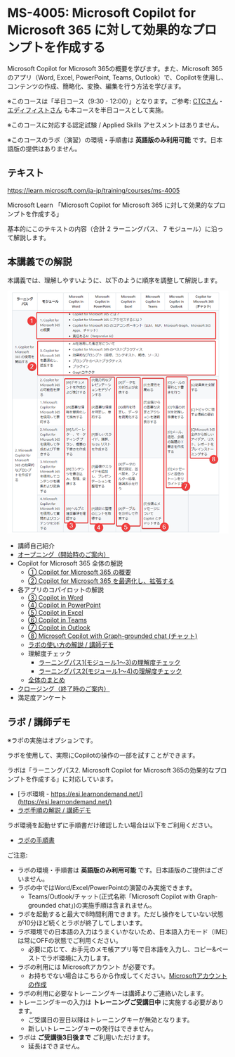 # MS-4005: Microsoft Copilot for Microsoft 365 に対して効果的なプロンプトを作成する

Microsoft Copilot for Microsoft 365の概要を学びます。また、Microsoft 365 のアプリ（Word, Excel, PowerPoint, Teams, Outlook）で、Copilotを使用し、コンテンツの作成、簡略化、変換、編集を行う方法を学びます。

※このコースは「半日コース（9:30 - 12:00）」となります。ご参考: [CTCさん](https://www.school.ctc-g.co.jp/course/P807.html)・[エディフィストさん](https://www.edifist.co.jp/course/MSCMS4005AM) も本コースを半日コースとして実施。

※このコースに対応する認定試験 / Applied Skills アセスメントはありません。

※このコースのラボ（演習）の環境・手順書は **英語版のみ利用可能** です。日本語版の提供はありません。

## テキスト

https://learn.microsoft.com/ja-jp/training/courses/ms-4005

Microsoft Learn 「Microsoft Copilot for Microsoft 365 に対して効果的なプロンプトを作成する」

基本的にこのテキストの内容（合計 2 ラーニングパス、 7 モジュール）に沿って解説します。

<!--
<style>
  .training tr td { border: 1px solid gray; }
  .training tr th { border: 1px solid gray; }
  .general { background-color: #ffb; }
  .word { background-color: lightblue; }
  .ppt { background-color: orange; }
  .xls { background-color: lightgreen; }
  .teams { background-color: #CCF; }
  .outlook { background-color: #EEF; }
  .chat { background-color: pink; }
</style>
<table class="training">
  <tr>
    <th>ラーニング パス</th>
    <th>モジュール</th>
    <th class="word">Microsoft Copilot in Word</th>
    <th class="ppt">Microsoft Copilot in PowerPoint</th>
    <th class="xls">Microsoft Copilot in Excel</th>
    <th class="teams">Microsoft Copilot in Teams</th>
    <th class="outlook">Microsoft Copilot in Outlook</th>
    <th class="chat">Copilot for Microsoft 365 (チャット)</th>
  </tr>
  <tr>
    <td rowspan=3>1. Copilot for Microsoft 365 の使用を開始する</td>
    <td class="general">1. Copilot for Microsoft 365 の概要</td>
    <td colspan=6 class="general">
      <ul>
        <li>Copilot for Microsoft 365 とは？
        <li>Copilot for Microsoft 365 にアクセスするには？
        <li>Copilot for Microsoft 365 のコアコンポーネント（LLM、NLP、Microsoft Graph、Microsoft 365 Apps、チャット）
        <li>責任あるAI（Responsive AI）
      </ul>
    </td>
  </tr>
  <tr>
    <td>2. Copilot for Microsoft 365 の可能性を探る
    <td class="word">[W]ドキュメントを作成および集計する
    <td class="ppt">[P]魅力的なプレゼンテーションをデザインする
    <td class="xls">[X]データを分析および変換する
    <td class="teams">[T]生産性を高める
    <td class="outlook">[O]メールの要約と下書きを行う
    <td class="chat">[C]従業員を支援する
  </tr>
  <tr>
    <td class="general">3. Copilot for Microsoft 365 を最適化し、拡張する
    <td colspan=6 class="general">
      <ul>
        <li>AIを活用した働き方について
        <li>Copilot for Microsoft 365 のベストプラクティス
        <li>効果的なプロンプト（目標、コンテキスト、期待、ソース）
        <li>プロンプトのベストプラクティス
        <li>プラグイン
        <li>Graphコネクタ
      </ul>
    </td>
  </tr>
  <tr>
    <td rowspan=4>2. Microsoft Copilot for Microsoft 365 の効果的なプロンプトを作成する</td>
    <td>1. Microsoft Copilot for Microsoft 365 を使用して要約する
    <td class="word">[W]重要な情報を簡素化して抽出する
    <td class="ppt">[P]重要な情報を特定し、要約する
    <td class="xls">[X]傾向を特定し、データを視覚化する
    <td class="teams">[T]会議からの重要な決定とアクションを強調表示する
    <td class="outlook">[O]今週の状況を把握し準備をする
    <td class="chat">[C]トピックに関する情報の要約
  </tr>
  <tr>
    <td>2. Microsoft Copilot for Microsoft 365 を使用して作成および下書きする
    <td class="word">[W]カバー レター、マーケティング プラン、概要の下書きを作成する
    <td class="ppt">[P]新しいスライド、議題、To Do リストを作成する
    <td>
    <td>
    <td class="outlook">[O]メール、返信、会議の議題の下書きを作成する
    <td class="chat">[C]Microsoft 365 全体から新しいアイデア、リスト、レポートをブレインストーミングする
  </tr>
  <tr>
    <td>3. Microsoft Copilot for Microsoft 365 を使用してコンテンツを編集および変換する
    <td class="word">[W]コンテンツを書き込み、整理、変換する
    <td class="ppt">[P]画像やスライドを追加し、プレゼンテーションを整理する
    <td class="xls">[X]データの書式設定、並べ替え、フィルター処理、強調表示を行う
    <td>
    <td class="outlook">[O]メッセージと返信のトーンをリライトする
    <td>
  </tr>
  <tr>
    <td>4. Microsoft Copilot for Microsoft 365 を使用して質問およびコンテンツを分析する
    <td class="word">[W]ヘルプと推奨事項を確認する
    <td class="ppt">[P]設計と整理のヒントを取得する
    <td class="xls">[X]テーブルを分析して作業する
    <td class="teams">[T]会議とメッセージについて Copilot とチャットする
    <td class="outlook">
    <td>
  </tr>
</table>
-->

<!--
<ul>
  <li class="general">[Copilot for Microsoft 365 の概要、最適化、拡張](01-overview.md)
  <li class="word">[Word の Copilot](02-word.md)
  <li class="ppt">[PowerPoint の Copilot](03-powerpoint.md)
  <li class="xls">[Excel の Copilot](04-excel.md)
  <li class="teams">[Teams の Copilot](05-teams.md)
  <li class="outlook">[Outlook の Copilot](06-outlook.md)
  <li class="chat">[Chat の Copilot](07-chat.md)
</ul>
-->

## 本講義での解説

本講義では、理解しやすいように、以下のように順序を調整して解説します。

![alt text](image.png)

- 講師自己紹介
- [オープニング（開始時のご案内）](../opening.md)
- Copilot for Microsoft 365 全体の解説
  - [ ① Copilot for Microsoft 365 の概要](01-overview.md)
  - [ ② Copilot for Microsoft 365 を最適化し、拡張する](02-extend.md)
- 各アプリのコパイロットの解説
  - [ ③ Copilot in Word](03-word.md)
  - [ ④ Copilot in PowerPoint](04-powerpoint.md)
  - [ ⑤ Copilot in Excel](05-excel.md)
  - [ ⑥ Copilot in Teams](06-teams.md)
  - [ ⑦ Copilot in Outlook](07-outlook.md)
  - [ ⑧ Microsoft Copilot with Graph-grounded chat (チャット)](08-chat.md)
  - [ラボの使い方の解説 / 講師デモ](ラボ環境の使い方（講師デモ）.pdf)
  - 理解度チェック
    - [ラーニングパス1(モジュール1～3)の理解度チェック](https://learn.microsoft.com/ja-jp/training/paths/get-started-with-microsoft-365-copilot/)
    - [ラーニングパス2(モジュール1～4)の理解度チェック](https://learn.microsoft.com/ja-jp/training/paths/craft-effective-prompts-copilot-microsoft-365/)
  - [全体のまとめ](matome.md)
- [クロージング（終了時のご案内）](../closing-cloudslice.md)
- 満足度アンケート


## ラボ / 講師デモ

※ラボの実施はオプションです。

ラボを使用して、実際にCopilotの操作の一部を試すことができます。

ラボは「ラーニングパス2. Microsoft Copilot for Microsoft 365の効果的なプロンプトを作成する」に対応しています。

- [ラボ環境 - https://esi.learnondemand.net/](https://esi.learnondemand.net/)
- [ラボ手順の解説 / 講師デモ](ラボ環境の使い方（講師デモ）.pdf)

ラボ環境を起動せずに手順書だけ確認したい場合は以下をご利用ください。

- [ラボの手順書](https://github.com/MicrosoftLearning/MS-4005-Craft-effective-prompts-for-Microsoft-Copilot-for-Microsoft-365/tree/master/Instructions/Labs)

ご注意:
- ラボの環境・手順書は **英語版のみ利用可能** です。日本語版のご提供はございません。
- ラボの中ではWord/Excel/PowerPointの演習のみ実施できます。
  - Teams/Outlook/チャット(正式名称「Microsoft Copilot with Graph-grounded chat」)の実施手順は含まれません。
- ラボを起動すると最大で8時間利用できます。ただし操作をしていない状態が10分ほど続くとラボが終了してしまいます。
- ラボ環境での日本語の入力はうまくいかないため、日本語入力モード（IME）は常にOFFの状態でご利用ください。
  - 必要に応じて、お手元のメモ帳アプリ等で日本語を入力し、コピー&ペーストでラボ環境に入力します。
- ラボの利用には Microsoftアカウント が必要です。
  - お持ちでない場合はこちらから作成してください。[Microsoftアカウントの作成](https://account.microsoft.com/account?lang=ja-jp)
- ラボの利用に必要なトレーニングキーは講師よりご連絡いたします。
- トレーニングキーの入力は **トレーニングご受講日中** に実施する必要があります。
  - ご受講日の翌日以降はトレーニングキーが無効となります。
  - 新しいトレーニングキーの発行はできません。
- ラボは **ご受講後3日後まで** ご利用いただけます。
  - 延長はできません。

